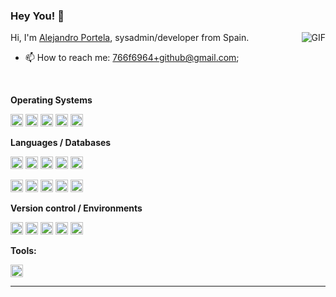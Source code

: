 ### Hey You! 📢

<!--
**aportela/aportela** is a ✨ _special_ ✨ repository because its `README.md` (this file) appears on your GitHub profile.

Here are some ideas to get you started:

- 🔭 I’m currently working on ...
- 🌱 I’m currently learning ...
- 👯 I’m looking to collaborate on ...
- 🤔 I’m looking for help with ...
- 💬 Ask me about ...
- 📫 How to reach me: ...
- 😄 Pronouns: ...
- ⚡ Fun fact: ...
-->

<img align="right" _height="171" _width="240" alt="GIF" src="https://github.com/aportela/aportela/assets/705838/d61d3c67-556f-4716-bcce-07c0891d267a" />

Hi, I'm [Alejandro Portela](https://aportela.github.io//), sysadmin/developer from Spain.

- 📫 How to reach me: [766f6964+github@gmail.com](mailto:766f6964+github@gmail.com);

<br>

**Operating Systems**

<code><img height="20" src="https://img.shields.io/badge/Linux-FCC624.svg?style=for-the-badge&logo=Linux&logoColor=black
"></code>
<code><img height="20" src="https://img.shields.io/badge/Debian-A81D33.svg?style=for-the-badge&logo=Debian&logoColor=white"></code>
<code><img height="20" src="https://img.shields.io/badge/FreeBSD-AB2B28.svg?style=for-the-badge&logo=FreeBSD&logoColor=white"></code>
<code><img height="20" src="https://img.shields.io/badge/OPNSense-D94F00.svg?style=for-the-badge&logo=OPNSense&logoColor=white"></code>
<code><img height="20" src="https://img.shields.io/badge/Windows-0078D4.svg?style=for-the-badge&logo=Windows&logoColor=white"></code>

**Languages / Databases**

<code><img height="20" src="https://img.shields.io/badge/PHP-777BB4.svg?style=for-the-badge&logo=PHP&logoColor=white"></code>
<code><img height="20" src="https://img.shields.io/badge/HTML5-E34F26.svg?style=for-the-badge&logo=HTML5&logoColor=white"></code>
<code><img height="20" src="https://img.shields.io/badge/CSS3-1572B6.svg?style=for-the-badge&logo=CSS3&logoColor=white"></code>
<code><img height="20" src="https://img.shields.io/badge/JavaScript-F7DF1E.svg?style=for-the-badge&logo=JavaScript&logoColor=black"></code>
<code><img height="20" src="https://img.shields.io/badge/.NET-512BD4.svg?style=for-the-badge&logo=dotnet&logoColor=white"></code>

<code><img height="20" src="https://img.shields.io/badge/MySQL-4479A1.svg?style=for-the-badge&logo=MySQL&logoColor=white"></code>
<code><img height="20" src="https://img.shields.io/badge/MariaDB-003545.svg?style=for-the-badge&logo=MariaDB&logoColor=white
"></code>
<code><img height="20" src="https://img.shields.io/badge/PostgreSQL-4169E1.svg?style=for-the-badge&logo=PostgreSQL&logoColor=white"></code>
<code><img height="20" src="https://img.shields.io/badge/SQLite-003B57.svg?style=for-the-badge&logo=SQLite&logoColor=white"></code>
<code><img height="20" src="https://img.shields.io/badge/Microsoft%20SQL%20Server-CC2927.svg?style=for-the-badge&logo=Microsoft-SQL-Server&logoColor=white"></code>

**Version control / Environments**

<code><img height="20" src="https://img.shields.io/badge/Git-F05032.svg?style=for-the-badge&logo=Git&logoColor=white"></code>
<code><img height="20" src="https://img.shields.io/badge/Subversion-809CC9.svg?style=for-the-badge&logo=Subversion&logoColor=white"></code>
<code><img height="20" src="https://img.shields.io/badge/GitHub-181717.svg?style=for-the-badge&logo=GitHub&logoColor=white"></code>
<code><img height="20" src="https://img.shields.io/badge/Gitea-609926.svg?style=for-the-badge&logo=Gitea&logoColor=white"></code>
<code><img height="20" src="https://img.shields.io/badge/Amazon%20AWS-232F3E.svg?style=for-the-badge&logo=Amazon-AWS&logoColor=white"></code>

**Tools:**

<code><img height="20" src="https://img.shields.io/badge/Visual%20Studio%20Code-007ACC.svg?style=for-the-badge&logo=Visual-Studio-Code&logoColor=white"></code>

---
